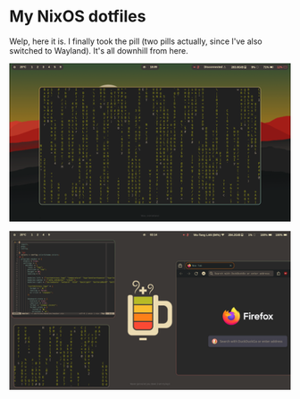 # My NixOS dotfiles

Welp, here it is. I finally took the pill (two pills actually, since I've also switched to Wayland). It's all downhill from here.

![Woo, animations!](./assets/desktop-screenshot.png)

![Never gonna let you down (I am trying!)](./assets/desktop-screenshot-2.png)
